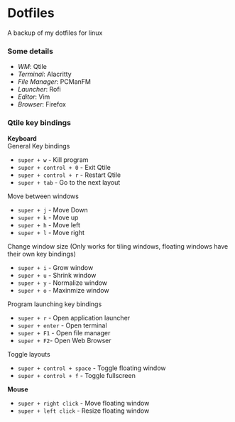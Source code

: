 # Dotfiles  
A backup of my dotfiles for linux  

### Some details  
* *WM*: Qtile  
* *Terminal*: Alacritty  
* *File Manager*: PCManFM  
* *Launcher*: Rofi  
* *Editor*: Vim  
* *Browser*: Firefox  

### Qtile key bindings  
**Keyboard**  
General Key bindings  
* `super + w` - Kill program  
* `super + control + 0` - Exit Qtile  
* `super + control + r` - Restart Qtile  
* `super + tab` - Go to the next layout  

Move between windows  
* `super + j` - Move Down  
* `super + k` - Move up  
* `super + h` - Move left  
* `super + l` - Move right  

Change window size (Only works for tiling windows, floating windows have their own key bindings) 
* `super + i` - Grow window  
* `super + u` - Shrink window  
* `super + y` - Normalize window  
* `super + o` - Maxinmize window  

Program launching key bindings  
* `super + r` - Open application launcher  
* `super + enter` - Open terminal  
* `super + F1` - Open file manager  
* `super + F2`- Open Web Browser  

Toggle layouts  
* `super + control + space` - Toggle floating window  
* `super + control + f` - Toggle fullscreen 

**Mouse**  
* `super + right click` - Move floating window  
* `super + left click` - Resize floating window  
